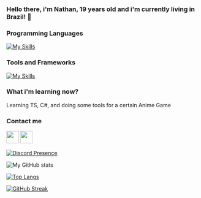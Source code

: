 ### Hello there, i'm Nathan, 19 years old and i'm currently living in Brazil! 👋

### Programming Languages

[![My Skills](https://skillicons.dev/icons?i=js,kotlin,python,java)](https://skillicons.dev)

### Tools and Frameworks

[![My Skills](https://skillicons.dev/icons?i=vscode,idea)](https://skillicons.dev)

### What i'm learning now?

Learning TS, C#, and doing some tools for a certain Anime Game 

### Contact me

 <a href="https://discord.com/users/kyarag#7394" target="_blank" rel="noreferrer"><img src="https://raw.githubusercontent.com/danielcranney/readme-generator/main/public/icons/socials/discord.svg" width="32" height="32"/></a> <a href="https://www.github.com/ndzin" target="_blank" rel="noreferrer"><img src="https://raw.githubusercontent.com/danielcranney/readme-generator/main/public/icons/socials/github.svg" width="32" height="32" /></a>

[![Discord Presence](https://lanyard.cnrad.dev/api/633308884936687629)](https://discord.com/users/407649282200436738)

 ![My GitHub stats](https://github-readme-stats.vercel.app/api?username=ndzin&count_private=true&theme=dracula)

 [![Top Langs](https://github-readme-stats.vercel.app/api/top-langs/?username=ndzin&layout=compact&theme=dracula)](https://github.com/anuraghazra/github-readme-stats)

 [![GitHub Streak](https://streak-stats.demolab.com/?user=ndzin&theme=buefy-dark)](https://git.io/streak-stats)

